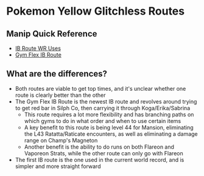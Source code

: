 # Pokemon Yellow Glitchless Routes

## Manip Quick Reference
- [IB Route WR Uses](wr-ib/README.md)
- [Gym Flex IB Route](flexgym-ib/README.md)
## What are the differences?
- Both routes are viable to get top times, and it's unclear whether one route is clearly better than the other
- The Gym Flex IB Route is the newest IB route and revolves around trying to get red bar in Silph Co, then carrying it through Koga/Erika/Sabrina
  - This route requires a lot more flexibility and has branching paths on which gyms to do in what order and when to use certain items
  - A key benefit to this route is being level 44 for Mansion, eliminating the L43 Ratatta/Raticate encounters, as well as eliminating a damage range on Champ's Magneton
  - Another benefit is the ability to do runs on both Flareon and Vaporeon Strats, while the other route can only go with Flareon
- The first IB route is the one used in the current world record, and is simpler and more straight forward
